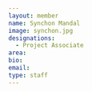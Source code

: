 ```yaml
---
layout: member
name: Synchon Mandal
image: synchon.jpg
designations: 
  - Project Associate
area:
bio:
email:
type: staff
---
```

